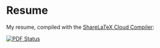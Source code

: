 # Resume

My resume, compiled with the [ShareLaTeX Cloud Compiler](https://www.sharelatex.com/github/):

[![PDF Status](https://www.sharelatex.com/github/repos/MatisseHack/Resume/builds/latest/badge.svg)](https://www.sharelatex.com/github/repos/MatisseHack/Resume/builds/latest/output.pdf)

